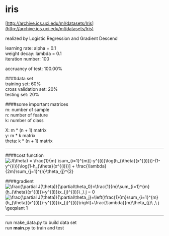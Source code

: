 iris
====
[http://archive.ics.uci.edu/ml/datasets/Iris](http://archive.ics.uci.edu/ml/datasets/Iris)

realized by Logistic Regression and Gradient Descend  

learning rate: alpha = 0.1  
weight decay: lambda = 0.1  
iteration number: 100  

accruancy of test: 100.00%  

####data set  
training set: 60%  
cross validation set: 20%  
testing set: 20%  

####some important matrices  
m: number of sample  
n: number of feature  
k: number of class  

X: m * (n + 1) matrix  
y: m * k matrix  
theta: k * (n + 1) matrix  

----

####cost function  
<img src='http://latex.numberempire.com/render?J%28%5Ctheta%29%20%3D%20%5Cfrac%7B1%7D%7Bm%7D%20%5Csum_%7Bi%3D1%7D%5E%7Bm%7D%5B-y%5E%7B%28i%29%7D%5Clog%28h_%7B%5Ctheta%7D%28x%5E%7B%28i%29%7D%29%29-%281-y%5E%7B%28i%29%7D%29%5Clog%281-h_%7B%5Ctheta%7D%28x%5E%7B%28i%29%7D%29%5D%20%2B%20%5Cfrac%7B%5Clambda%7D%7B2m%7D%5Csum_%7Bj%3D1%7D%5E%7Bn%7D%5Ctheta_%7Bj%7D%5E%7B2%7D&sig=7cd9b36c62c2892849b9fdd75a4bab6b'
alt='J(\theta) = \frac{1}{m} \sum_{i=1}^{m}[-y^{(i)}\log(h_{\theta}(x^{(i)}))-(1-y^{(i)})\log(1-h_{\theta}(x^{(i)})] + \frac{\lambda}{2m}\sum_{j=1}^{n}\theta_{j}^{2}' />

####gradient  
<img src='http://latex.numberempire.com/render?%5Cfrac%7B%5Cpartial%20J%28%5Ctheta%29%7D%7B%5Cpartial%5Ctheta_0%7D%3D%5Cfrac%7B1%7D%7Bm%7D%5Csum_%7Bi%3D1%7D%5E%7Bm%7D%28h_%7B%5Ctheta%7D%28x%5E%7B%28i%29%7D%29-y%5E%7B%28i%29%7D%29x_%7Bj%7D%5E%7B%28i%29%7D%5C%20%2C%5C%20j%20%3D%200&sig=3823a59fc45d80c61b51f058b3697619'
alt='\frac{\partial J(\theta)}{\partial\theta_0}=\frac{1}{m}\sum_{i=1}^{m}(h_{\theta}(x^{(i)})-y^{(i)})x_{j}^{(i)}\ ,\ j = 0' />  
<img src='http://latex.numberempire.com/render?%5Cfrac%7B%5Cpartial%20J%28%5Ctheta%29%7D%7B%5Cpartial%5Ctheta_j%7D%3D%5Cleft%28%5Cfrac%7B1%7D%7Bm%7D%5Csum_%7Bi%3D1%7D%5E%7Bm%7D%28h_%7B%5Ctheta%7D%28x%5E%7B%28i%29%7D%29-y%5E%7B%28i%29%7D%29x_%7Bj%7D%5E%7B%28i%29%7D%5Cright%29%2B%5Cfrac%7B%5Clambda%7D%7Bm%7D%5Ctheta_%7Bj%7D%5C%20%2C%5C%20j%20%5Cgeqslant%201&sig=5af78f21388ba83d755728199ab86f9b'
alt='\frac{\partial J(\theta)}{\partial\theta_j}=\left(\frac{1}{m}\sum_{i=1}^{m}(h_{\theta}(x^{(i)})-y^{(i)})x_{j}^{(i)}\right)+\frac{\lambda}{m}\theta_{j}\ ,\ j \geqslant 1' />


----

run make\_data.py to build data set  
run __main__.py to train and test
